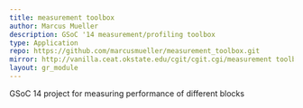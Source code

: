 ```yaml
---
title: measurement toolbox
author: Marcus Mueller
description: GSoC '14 measurement/profiling toolbox
type: Application
repo: https://github.com/marcusmueller/measurement_toolbox.git
mirror: http://vanilla.ceat.okstate.edu/cgit/cgit.cgi/measurement toolbox
layout: gr_module
---
```


GSoC 14 project for measuring performance of different blocks
